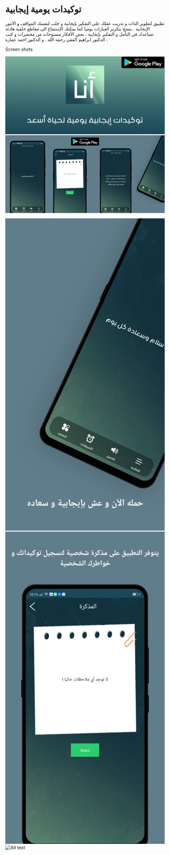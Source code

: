 # توكيدات يومية إيجابية
تطبيق لتطوير الذات و تدريب عقلك على التفكير بإيجابية و جلب لنفسك المواقف و الأمور الإيجابية . ينصح بتكرير العبارات يوميا كما يمكنك الإستماع الى مقاطع خلفية هادئة تساعدك في التأمل و التفكير بإيجابية . بعض الأفكار مستوحات من محضرات و كتب الدكتور ابراهيم الفقي رحمه الله . و الدكتور احمد عمارة .



Screen shots

![Alt text](screenshots/thumbnail.png?raw=true "Optional Title")
![Alt text](thumbnailmain.png?raw=true "Optional Title")


![Alt text](screenshots/screen.png?raw=true "Optional Title")
![Alt text](screenshots/screen2.png?raw=true "Optional Title")
![Alt text](screenshots/screen3.png?raw=true "Optional Title")
